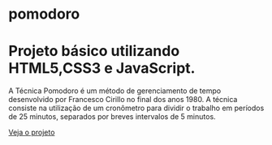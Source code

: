 # pomodoro
# Projeto básico utilizando HTML5,CSS3 e JavaScript.

A Técnica Pomodoro é um método de gerenciamento de tempo desenvolvido por Francesco Cirillo no final dos anos 1980. A técnica consiste na utilização de um cronômetro para dividir o trabalho em períodos de 25 minutos, separados por breves intervalos de 5 minutos.

<a href="https://wilksonflor.github.io/pomodoro/">Veja o projeto</a>

